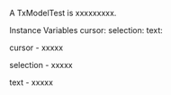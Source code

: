 A TxModelTest is xxxxxxxxx.Instance Variables	cursor:		<Object>	selection:		<Object>	text:		<Object>cursor	- xxxxxselection	- xxxxxtext	- xxxxx